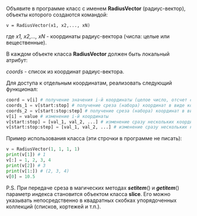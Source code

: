 Объявите в программе класс с именем **RadiusVector** (радиус-вектор), объекты которого создаются командой:

`v = RadiusVector(x1, x2,..., xN)`

где _x1, x2,..., xN_ - координаты радиус-вектора (числа: целые или вещественные).

В каждом объекте класса **RadiusVector** должен быть локальный атрибут:

_coords_ - список из координат радиус-вектора.

Для доступа к отдельным координатам, реализовать следующий функционал:
```python
coord = v[i] # получение значения i-й координаты (целое число, отсчет с нуля)
coords_1 = v[start:stop] # получение среза (набора) координат в виде кортежа
coords_2 = v[start:stop:step] # получение среза (набора) координат в виде кортежа
v[i] = value # изменение i-й координаты
v[start:stop] = [val_1, val_2, ...] # изменение сразу нескольких координат
v[start:stop:step] = [val_1, val_2, ...] # изменение сразу нескольких координат
```
Пример использования класса (эти строчки в программе не писать):
```python
v = RadiusVector(1, 1, 1, 1)
print(v[1]) # 1
v[:] = 1, 2, 3, 4
print(v[2]) # 3
print(v[1:]) # (2, 3, 4)
v[0] = 10.5
```
P.S. При передаче среза в магических методах ___setitem___() и ___getitem___() параметр индекса становится объектом класса **slice**. Его можно указывать непосредственно в квадратных скобках упорядоченных коллекций (списков, кортежей и т.п.).